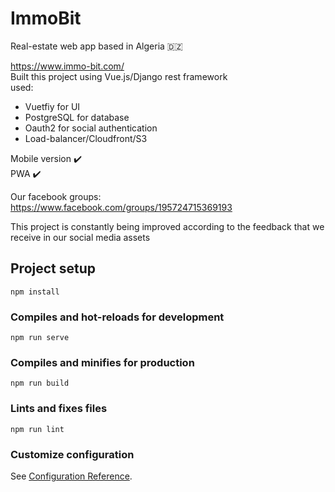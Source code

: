 # ImmoBit
Real-estate web app based in Algeria :algeria:</br>

https://www.immo-bit.com/</br>
Built this project using Vue.js/Django rest framework\
used:
- Vuetfiy for UI
- PostgreSQL for database
- Oauth2 for social authentication
- Load-balancer/Cloudfront/S3

Mobile version :heavy_check_mark: </br>
PWA :heavy_check_mark:</br>

Our facebook groups:</br>
https://www.facebook.com/groups/195724715369193 </br>

This project is constantly being improved according to the feedback that we receive in our social media assets

## Project setup
```
npm install
```

### Compiles and hot-reloads for development
```
npm run serve
```

### Compiles and minifies for production
```
npm run build
```

### Lints and fixes files
```
npm run lint
```

### Customize configuration
See [Configuration Reference](https://cli.vuejs.org/config/).
